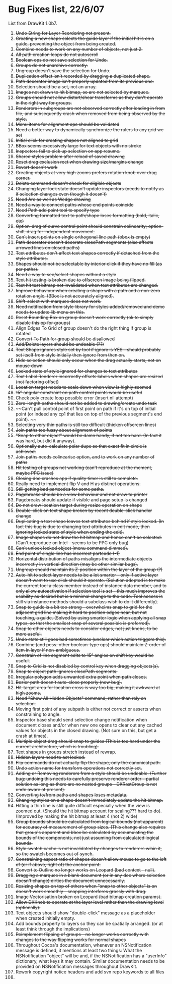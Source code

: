 Bug Fixes list, 22/6/07
=======================

List from DrawKit 1.0b7.

1.  ~~Undo String for Layer Reordering not present.~~
2.  ~~Creating a new shape selects the guide layer if the initial hit is on a guide, preventing the object from being created.~~
3.  ~~Combine needs to work on any number of objects, not just 2.~~
4.  ~~All path creation loops do not autoscroll~~
5.  ~~Boolean ops do not save selection for Undo.~~
6.  ~~Groups do not unarchive correctly.~~
7.  ~~Ungroup doesn't save the selection for Undo.~~
8.  ~~Duplication offset isn't recorded by dragging a duplicated shape.~~
9.  ~~Path decorator image isn't properly updated from its previous one.~~
10.  ~~Selection should be a set, not an array.~~
11.  ~~Images not drawn to hit bitmap, so are not selected by marquee.~~
12.  ~~Groups should not allow distort/shear transforms as they don't operate in the right way for groups.~~
13.  ~~Renderers in subgroups are not observed correctly after loading in from file, and subsequently crash when removed from being observed by the style.~~
14.  ~~Menu items for alignment ops should be validated~~
15.  ~~Need a better way to dynamically synchronize the rulers to any grid we set~~
16.  ~~Initial click for creating shapes not aligned to grid~~
17.  ~~BBox seems excessively large for text objects with no stroke~~
18.  ~~Inspectors fail to pick up selection on app resume.~~
19.  ~~Shared styles problem after reload of saved drawing~~
20.  ~~Reset drag exclusion rect when drawing size/margins change~~
21.  ~~Revert doesn't work~~
22.  ~~Creating objects at very high zooms prefers rotation knob over drag corner.~~
23.  ~~Delete command doesn't check for eligible objects~~
24.  ~~Changing layer lock state doesn't update inspectors (needs to notify as if selection changes even though it doesn't)~~
25.  ~~Need Arc as well as Wedge drawing~~
26.  ~~Need a way to connect paths whose end points coincide~~
27.  ~~Need Path add point tool to specify type~~
28.  ~~Converting formatted text to path/shape loses formatting (bold, italic, etc)~~
29.  ~~Option-drag of curve control point should constrain colinearity; option-shift-drag for independent movement.~~
30.  ~~Can't insert points on single orthogonal line path (bbox is empty)~~
31.  ~~Path decorator doesn't decorate closePath segments (also affects arrowed lines on closed paths)~~
32.  ~~Text attributes don't affect text shapes correctly if detached from the style attributes.~~
33.  ~~Shapes should not be selectable by interior click if they have no fill (as per paths).~~
34.  ~~Need a way to see/select shapes without a style~~
35.  ~~Text hit testing is broken due to offscreen image being flipped.~~
36.  ~~Text hit test bitmap not invalidated when text attributes are changed.~~
37.  ~~Improve behaviour when creating a shape with a path and a non-zero rotation angle. (BBox is not accurately aligned).~~
38.  ~~Shift-select with marquee does not work.~~
39.  ~~Need notification from style library for styles added/removed and demo needs to update lib menu on this.~~
40.  ~~Reset Bounding Box on group doesn't work correctly (ok to simply disable this op for groups)~~
41.  Align Edges To Grid of group doesn't do the right thing if group is rotated
42.  ~~Convert To Path for group should be disallowed~~
43.  ~~Add/Delete layers should be undoable (??)~~
44.  ~~Text Shape ignores style set by tool if ignore is YES - should probably set itself from style initially then ignore from then on.~~
45.  ~~Hide selection should only occur when the drag actually starts, not on mouse down~~
46.  ~~Locked state of style ignored for changes to text attributes~~
47.  ~~Text Label Renderer incorrectly offsets labels when shapes are resized (not factoring offset)~~
48.  ~~Location target needs to scale down when view is highly zoomed~~
49.  ~~15° angular constraint on path control points would be useful~~
50.  Check poly create loop possible error (insert nil attempt)
51.  ~~Zero-length paths should not be added to drawing/create undo task~~
52.  ~~Can't pull control point of first point on path if it's on top of initial point (or indeed any cp1 that lies on top of the previous segment's end point). ~~
53.  ~~Selecting very thin paths is still too difficult (thicken offscreen lines)~~
54.  ~~Join paths too fussy about alignment of points~~
55.  ~~"Snap to other object" would be damn handy, if not too hard. (In fact it was hard, but did it anyway).~~
56.  ~~Optionally auto-calculate polar dupe so that exact fit in circle is achieved.~~
57.  ~~Join paths needs colinearise option, and to work on any number of paths~~
58.  ~~Hit testing of groups not working (can't reproduce at the moment, maybe PPC issue)~~
59.  ~~Closing doc crashes app if quality timer is still to complete.~~
60.  ~~Really need to implement flip V and H as distinct operations.~~
61.  ~~Still getting bad partcodes for some paths.~~
62.  ~~Pagebreaks should be a view behaviour and not draw to printer~~
63.  ~~Pagebreaks should update if visible and page setup is changed~~
64.  ~~Do not draw location target during resize operation on shape~~
65.  ~~Double-click on text shape broken by recent double-click handler change~~
66.  ~~Duplicating a text shape leaves text attributes behind if style locked. (In fact this bug is due to changing text attributes in edit mode, then ignoring locked state of style when ending the edit).~~
67.  ~~Image shapes do not draw the hit bitmap and hence can't be selected. (Can't reproduce on Intel - seems to be PPC only bug)~~
68.  ~~Can't unlock locked object (menu command dimmed).~~
69.  ~~End point of single line has incorrect partcode (-1)~~
70.  ~~Horizontal distribution of paths misaligns the intermediate objects incorrectly in vertical direction (may be other similar bugs).~~
71.  ~~Ungroup should maintain its Z-position within the layer of the group (?)~~
72.  ~~Auto-hit to select layer needs to be a lot smarter - only if active layer doesn't want to use click should it operate. (Solution adopted is to make the current tool a class member instead of instance data member, and to only allow autoactivation if selection tool is set - this much improves the usability as desired but is a minimal change to the code. Tool access is still via instance methods should a subclass wish to do it differently).~~
73.  ~~Snap to guide is a bit too strong - overwhelms snap to grid for the adjacent grid line making it hard to position edges near, but not touching, a guide. (Solved by using smarter logic when applying all snap types, so that the smallest snap of several possible is preferred).~~
74.  ~~Snap to other objects needs to consider edges, not just knobs, to be more useful.~~
75.  ~~Undo state still goes bad sometimes (unclear which action triggers this).~~
76.  ~~Combine (and poss. other boolean-type ops) should maintain Z-order of item in layer if non-ambiguous.~~
77.  ~~Constrain of line segment edits to 15° angles on shift key would be useful.~~
78.  ~~Snap to Grid is not disabled by control key when dragging objects(s).~~
79.  ~~Snap to object path ignores closePath segments.~~
80.  ~~Irregular polygon adds unwanted extra point when path closes.~~
81.  ~~Bezier path doesn't auto-close properly (new bug).~~
82.  ~~Hit-target area for location cross is way too big, making it awkward at high zooms.~~
83.  ~~Need "Show All Hidden Objects" command, rather than rely on selection.~~
84.  Moving first point of any subpath is either not correct or asserts when constraining to angle.
85.  Inspector base should send selection change notification when document closes and/or when new one opens to clear out any cached values for objects in the closed drawing. (Not sure on this, but get a crash at times).
86.  ~~Multiple object drag should snap to guides (This is too hard under the current architecture, which is troubling).~~
87.  Text shapes in groups stretch instead of rewrap.
88.  ~~Hidden layers need to act locked.~~
89.  ~~Flip commands do not actually flip the shape, only the canonical path.~~
90.  ~~Undo action name for transform operations not correctly set.~~
91.  ~~Adding or Removing renderers from a style should be undoable. (Further bug: undoing this needs to carefully preserve renderer order - partial solution as long as there are no nested groups - DKRastGroup is not undo aware at present).~~
92.  ~~Converting to/from paths and shapes loses metadata.~~
93.  ~~Changing styles on a shape doesn't immediately update the hit bitmap.~~
94.  Hitting a thin line is still quite difficult especially when the view is zoomed out. (Should the hit bitmap account for scaling??? hard to do). (Improved by making the hit bitmap at least 4 (not 2) wide)
95.  ~~Group bounds should be calculated from logical bounds (not apparent) for accuracy of measurement of group sizes. (This change also requires that group's apparent and bbox be calculated by accumulating the bounds of the components, not just assuming from calculated logical bounds.~~
96.  ~~Style swatch cache is not invalidated by changes to renderers wihin it, so the swatch becomes out of synch.~~
97.  ~~Constraining aspect ratio of shapes doesn't allow mouse to go to the left of (or if above, right of) the anchor point.~~
98.  ~~Convert to Outline no longer works on Leopard (bad context - null).~~
99.  ~~Dragging a marquee in a blank document (or in any doc where selection doesn't change) dirties the document unnecessarily.~~
100.  ~~Resizing shapes on top of others when "snap to other objects" is on doesn't work smoothly - snapping interferes grossly with drag.~~
101.  ~~Image Vectorisation broken on Leopard (bad bitmap creation params).~~
102.  ~~Allow DKKnob to operate at the layer level rather than the drawing level (optionally).~~
103.  Text objects should show "double-click" message as a placeholder when created initially empty.
104.  Add bounds property to layers so they can be spatially arranged. (or at least think through the implications)
105.  ~~Reimplement flipping of groups - no longer works correctly with changes to the way flipping works for normal shapes~~
106.  Throughout Cocoa's documentation, whenever an NSNotification message is defined, it mentions at least two things: What the NSNotification "object" will be and, if the NSNotification has a "userInfo" dictionary, what keys it may contain. Similar documentation needs to be provided on NSNotification messages throughout DrawKit.
107.  Rework copyright notice headers and add svn repo keywords to all files
108. 
